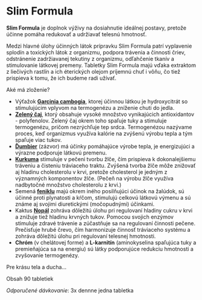 Slim Formula
============

**Slim Formula** je doplnok výživy na dosiahnutie ideálnej postavy, pretože
účinne pomáha redukovať a udržiavať telesnú hmotnosť.

Medzi hlavné úlohy účinných látok prípravku Slim Formula patrí vyplavenie
splodín a toxických látok z organizmu, podpora trávenia a činnosti čriev,
odstránenie zadržiavanej tekutiny z organizmu, odľahčenie tkanív a stimulovanie
látkovej premeny. Tabletky Slim Formula majú vďaka extraktom z liečivých rastlín
a ich éterických olejom príjemnú chuť i vôňu, čo tiež prispieva k tomu, že ich
budeme radi užívať.

Aké má zloženie?

* Výťažok **[Garcinia cambogia](../bylinky/garcinia-cambogia)**, ktorej účinnou látkou je hydroxycitrát so stimulujúcim vplyvom na termogenézu a zníženie chuti do jedla.
* **[Zelený čaj](../bylinky/cajovnik-cinsky)**, ktorý obsahuje vysoké množstvo vynikajúcich antioxidantov - polyfenolov. Zelený čaj okrem toho spaľuje tuky a stimuluje termogenézu, pričom nezrýchľuje tep srdca. Termogenézou nazývame proces, keď organizmus využíva kalórie na zvýšenú výrobu tepla a tým spaľuje viac tukov.
* **[Ďumbier](../bylinky/dumbier-lekarsky)** (zázvor) má účinky pomáhajúce výrobe tepla, je energizujúci a výrazne podporuje látkovú premenu.
* **[Kurkuma](../bylinky/kurkumovnik-dlhy)** stimuluje v pečeni tvorbu žlče, čím prispieva k dokonalejšiemu tráveniu a čisteniu tráviaceho traktu. Zvýšená tvorba žlče môže znižovať aj hladinu cholesterolu v krvi, pretože cholesterol je jedným z významných komponentov žlče. (Pečeň na výrobu žlče využíva nadbytočné množstvo cholesterolu z krvi.)
* Semená **[feniklu](../bylinky/fenikel-obycajny)** majú okrem iného posilňujúci účinok na žalúdok, sú účinné proti plynatosti a kŕčom, stimulujú celkovú látkovú výmenu a sú známe aj svojimi diuretickými (močopudnými) účinkami.
* Kaktus **[Nopál](../bylinky/opuncia-mexicka)** zohráva dôležitú úlohu pri regulovaní hladiny cukru v krvi a znižuje tiež hladinu krvných tukov. Pomocou svojich enzýmov stimuluje zdravé trávenie a zúčastňuje sa na regulovaní činnosti pečene. Prečisťuje hrubé črevo, čím harmonizuje činnosť tráviaceho systému a zohráva dôležitú úlohu pri regulovaní telesnej hmotnosti.
* **Chróm** (v chelátovej forme) a **L-karnitín** (aminokyselina spaľujúca tuky a premieňajúca sa na energiu) sú látky podporujúce redukciu hmotnosti a zvyšovanie termogenézy.

Pre krásu tela a ducha...

Obsah 90 tabletiek

*Odporučené dávkovanie*: 3x dennne jedna tabletka

